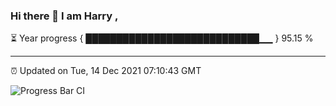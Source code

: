 ### Hi there 👋 I am Harry , 

⏳ Year progress { ████████████████████████████▁▁ } 95.15 %

---

⏰ Updated on Tue, 14 Dec 2021 07:10:43 GMT

![Progress Bar CI](https://github.com/duykhang68/duykhang68/workflows/Progress%20Bar%20CI/badge.svg)
